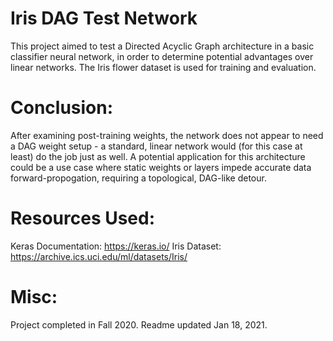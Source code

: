 # Iris DAG Test Network
This project aimed to test a Directed Acyclic Graph architecture in a basic classifier neural network, in order to determine potential advantages over linear networks. The Iris flower dataset is used for training and evaluation.

# Conclusion:
After examining post-training weights, the network does not appear to need a DAG weight setup - a standard, linear network would (for this case at least) do the job just as well. A potential application for this architecture could be a use case where static weights or layers impede accurate data forward-propogation, requiring a topological, DAG-like detour.

# Resources Used:
Keras Documentation: https://keras.io/
Iris Dataset: https://archive.ics.uci.edu/ml/datasets/Iris/

# Misc:
Project completed in Fall 2020. Readme updated Jan 18, 2021.
